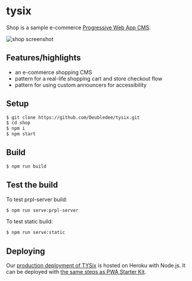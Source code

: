 # tysix

Shop is a sample e-commerce [Progressive Web App CMS](https://developers.google.com/web/progressive-web-apps/).

![shop screenshot](https://user-images.githubusercontent.com/116360/39545341-c50a9184-4e05-11e8-88e0-0e1f3fa4834b.png)

## Features/highlights

- an e-commerce shopping CMS
- pattern for a real-life shopping cart and store checkout flow
- pattern for using custom announcers for accessibility

## Setup
```bash
$ git clone https://github.com/Deubledee/tysix.git
$ cd shop
$ npm i
$ npm start
```

## Build
```bash
$ npm run build
```

## Test the build
To test prpl-server build:
```bash
$ npm run serve:prpl-server
```
To test static build:
```bash
$ npm run serve:static
```

## Deploying

Our [production deployment of TYSix](https://tobe-available.soon/) is hosted on Heroku with Node.js. It can be deployed with [the same steps as PWA Starter Kit](https://polymer.github.io/pwa-starter-kit/building-and-deploying/#deploying-prpl-server).

